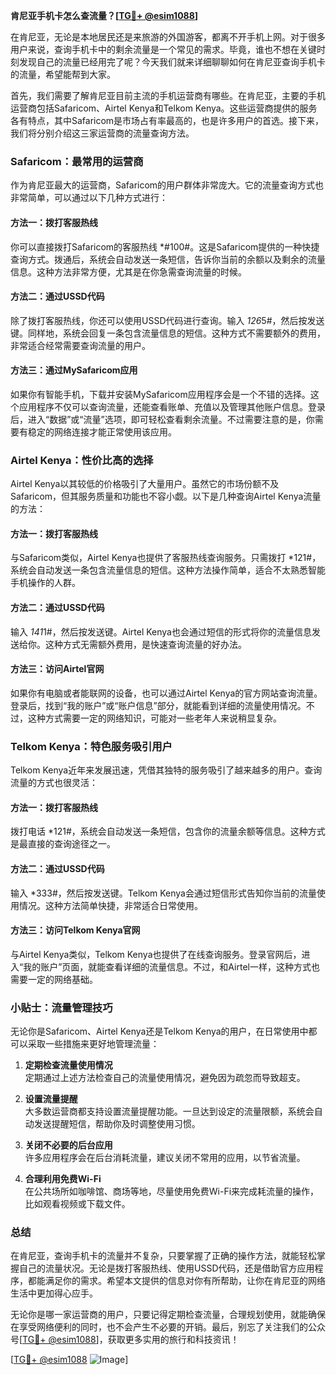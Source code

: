 **肯尼亚手机卡怎么查流量？[[TG💪+ @esim1088](https://t.me/s/esim1088)]**

在肯尼亚，无论是本地居民还是来旅游的外国游客，都离不开手机上网。对于很多用户来说，查询手机卡中的剩余流量是一个常见的需求。毕竟，谁也不想在关键时刻发现自己的流量已经用完了呢？今天我们就来详细聊聊如何在肯尼亚查询手机卡的流量，希望能帮到大家。

首先，我们需要了解肯尼亚目前主流的手机运营商有哪些。在肯尼亚，主要的手机运营商包括Safaricom、Airtel Kenya和Telkom Kenya。这些运营商提供的服务各有特点，其中Safaricom是市场占有率最高的，也是许多用户的首选。接下来，我们将分别介绍这三家运营商的流量查询方法。

### Safaricom：最常用的运营商

作为肯尼亚最大的运营商，Safaricom的用户群体非常庞大。它的流量查询方式也非常简单，可以通过以下几种方式进行：

#### 方法一：拨打客服热线
你可以直接拨打Safaricom的客服热线 *#100#。这是Safaricom提供的一种快捷查询方式。拨通后，系统会自动发送一条短信，告诉你当前的余额以及剩余的流量信息。这种方法非常方便，尤其是在你急需查询流量的时候。

#### 方法二：通过USSD代码
除了拨打客服热线，你还可以使用USSD代码进行查询。输入 *126*5#，然后按发送键。同样地，系统会回复一条包含流量信息的短信。这种方式不需要额外的费用，非常适合经常需要查询流量的用户。

#### 方法三：通过MySafaricom应用
如果你有智能手机，下载并安装MySafaricom应用程序会是一个不错的选择。这个应用程序不仅可以查询流量，还能查看账单、充值以及管理其他账户信息。登录后，进入“数据”或“流量”选项，即可轻松查看剩余流量。不过需要注意的是，你需要有稳定的网络连接才能正常使用该应用。

### Airtel Kenya：性价比高的选择

Airtel Kenya以其较低的价格吸引了大量用户。虽然它的市场份额不及Safaricom，但其服务质量和功能也不容小觑。以下是几种查询Airtel Kenya流量的方法：

#### 方法一：拨打客服热线
与Safaricom类似，Airtel Kenya也提供了客服热线查询服务。只需拨打 *121#，系统会自动发送一条包含流量信息的短信。这种方法操作简单，适合不太熟悉智能手机操作的人群。

#### 方法二：通过USSD代码
输入 *141*1#，然后按发送键。Airtel Kenya也会通过短信的形式将你的流量信息发送给你。这种方式无需额外费用，是快速查询流量的好办法。

#### 方法三：访问Airtel官网
如果你有电脑或者能联网的设备，也可以通过Airtel Kenya的官方网站查询流量。登录后，找到“我的账户”或“账户信息”部分，就能看到详细的流量使用情况。不过，这种方式需要一定的网络知识，可能对一些老年人来说稍显复杂。

### Telkom Kenya：特色服务吸引用户

Telkom Kenya近年来发展迅速，凭借其独特的服务吸引了越来越多的用户。查询流量的方式也很灵活：

#### 方法一：拨打客服热线
拨打电话 *121#，系统会自动发送一条短信，包含你的流量余额等信息。这种方式是最直接的查询途径之一。

#### 方法二：通过USSD代码
输入 *333#，然后按发送键。Telkom Kenya会通过短信形式告知你当前的流量使用情况。这种方法简单快捷，非常适合日常使用。

#### 方法三：访问Telkom Kenya官网
与Airtel Kenya类似，Telkom Kenya也提供了在线查询服务。登录官网后，进入“我的账户”页面，就能查看详细的流量信息。不过，和Airtel一样，这种方式也需要一定的网络基础。

### 小贴士：流量管理技巧

无论你是Safaricom、Airtel Kenya还是Telkom Kenya的用户，在日常使用中都可以采取一些措施来更好地管理流量：

1. **定期检查流量使用情况**  
   定期通过上述方法检查自己的流量使用情况，避免因为疏忽而导致超支。
   
2. **设置流量提醒**  
   大多数运营商都支持设置流量提醒功能。一旦达到设定的流量限额，系统会自动发送提醒短信，帮助你及时调整使用习惯。

3. **关闭不必要的后台应用**  
   许多应用程序会在后台消耗流量，建议关闭不常用的应用，以节省流量。

4. **合理利用免费Wi-Fi**  
   在公共场所如咖啡馆、商场等地，尽量使用免费Wi-Fi来完成耗流量的操作，比如观看视频或下载文件。

### 总结

在肯尼亚，查询手机卡的流量并不复杂，只要掌握了正确的操作方法，就能轻松掌握自己的流量状况。无论是拨打客服热线、使用USSD代码，还是借助官方应用程序，都能满足你的需求。希望本文提供的信息对你有所帮助，让你在肯尼亚的网络生活中更加得心应手。

无论你是哪一家运营商的用户，只要记得定期检查流量，合理规划使用，就能确保在享受网络便利的同时，也不会产生不必要的开销。最后，别忘了关注我们的公众号[[TG💪+ @esim1088](https://t.me/s/esim1088)]，获取更多实用的旅行和科技资讯！

[[TG💪+ @esim1088](https://t.me/s/esim1088) ![Image](https://i.postimg.cc/4NQfJmqS/Snipaste-2025-05-13-00-14-12.png)]